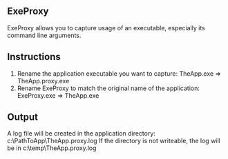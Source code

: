 ExeProxy
--
ExeProxy allows you to capture usage of an executable, especially its command line arguments.

Instructions
--
1. Rename the application executable you want to capture:
   TheApp.exe => TheApp.proxy.exe
2. Rename ExeProxy to match the original name of the application:
   ExeProxy.exe => TheApp.exe

Output
--
A log file will be created in the application directory: c:\PathToApp\TheApp.proxy.log
If the directory is not writeable, the log will be in c:\temp\TheApp.proxy.log